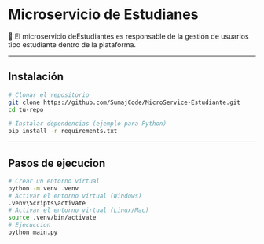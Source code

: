 # Microservicio de Estudianes

🔹 El microservicio deEstudiantes es responsable de la gestión de usuarios tipo estudiante dentro de la plataforma. 

---


## Instalación
```bash
# Clonar el repositorio
git clone https://github.com/SumajCode/MicroService-Estudiante.git
cd tu-repo

# Instalar dependencias (ejemplo para Python)
pip install -r requirements.txt
```
--- 

## Pasos de ejecucion
```bash
# Crear un entorno virtual
python -m venv .venv
# Activar el entorno virtual (Windows)
.venv\Scripts\activate
# Activar el entorno virtual (Linux/Mac)
source .venv/bin/activate
# Ejecuccion
python main.py

